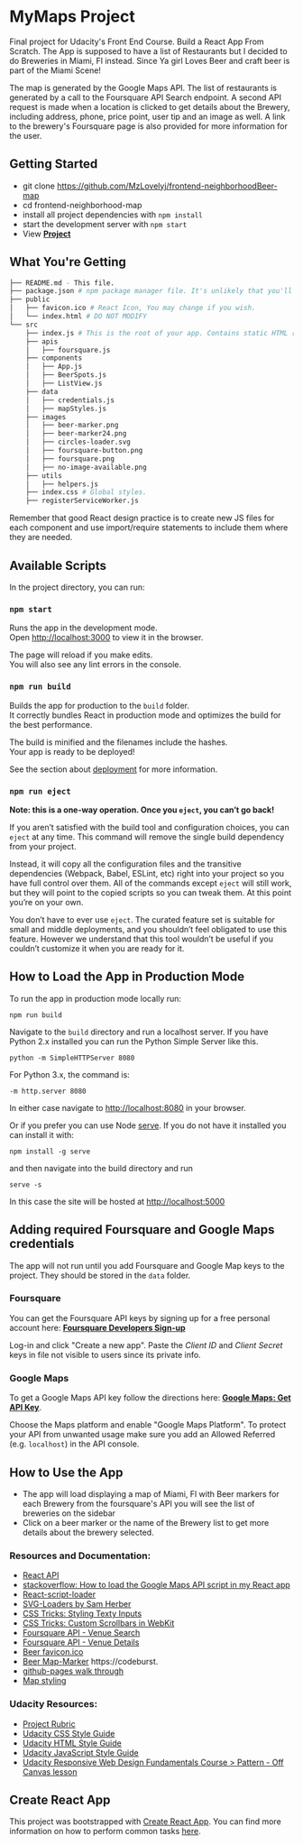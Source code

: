 # MyMaps Project

Final project for Udacity's Front End Course. Build a React App From Scratch. The App is supposed to have a list of Restaurants but I decided to do Breweries in Miami, Fl instead. Since Ya girl Loves Beer and craft beer is part of the Miami Scene!

The map is generated by the Google Maps API. The list of restaurants is generated by a call to the Foursquare API Search endpoint. A second API request is made when a location is clicked to get details about the Brewery, including address, phone, price point, user tip and an image as well. A link to the brewery's Foursquare page is also provided for more information for the user.

## Getting Started

* git clone https://github.com/MzLovelyj/frontend-neighborhoodBeer-map
* cd frontend-neighborhood-map
* install all project dependencies with `npm install`
* start the development server with `npm start`
* View **[Project](https://mzlovelyj.github.io/frontend-neighborhoodBeer-map/)**

## What You're Getting

```bash
├── README.md - This file.
├── package.json # npm package manager file. It's unlikely that you'll need to modify this.
├── public
│   ├── favicon.ico # React Icon, You may change if you wish.
│   └── index.html # DO NOT MODIFY
└── src
    ├── index.js # This is the root of your app. Contains static HTML right now.
    ├── apis
    │   ├── foursquare.js
    ├── components
    │   ├── App.js  
    │   ├── BeerSpots.js
    │   ├── ListView.js
    ├── data
    │   ├── credentials.js
    │   ├── mapStyles.js
    ├── images
    │   ├── beer-marker.png
    │   ├── beer-marker24.png
    │   ├── circles-loader.svg
    │   ├── foursquare-button.png
    │   ├── foursquare.png
    │   ├── no-image-available.png
    ├── utils
    │   ├── helpers.js
    ├── index.css # Global styles.
    ├── registerServiceWorker.js
```

Remember that good React design practice is to create new JS files for each component and use import/require statements to include them where they are needed.

## Available Scripts

In the project directory, you can run:

### `npm start`

Runs the app in the development mode.<br>
Open [http://localhost:3000](http://localhost:3000) to view it in the browser.

The page will reload if you make edits.<br>
You will also see any lint errors in the console.

### `npm run build`

Builds the app for production to the `build` folder.<br>
It correctly bundles React in production mode and optimizes the build for the best performance.

The build is minified and the filenames include the hashes.<br>
Your app is ready to be deployed!

See the section about [deployment](https://facebook.github.io/create-react-app/docs/deployment) for more information.

### `npm run eject`

**Note: this is a one-way operation. Once you `eject`, you can’t go back!**

If you aren’t satisfied with the build tool and configuration choices, you can `eject` at any time. This command will remove the single build dependency from your project.

Instead, it will copy all the configuration files and the transitive dependencies (Webpack, Babel, ESLint, etc) right into your project so you have full control over them. All of the commands except `eject` will still work, but they will point to the copied scripts so you can tweak them. At this point you’re on your own.

You don’t have to ever use `eject`. The curated feature set is suitable for small and middle deployments, and you shouldn’t feel obligated to use this feature. However we understand that this tool wouldn’t be useful if you couldn’t customize it when you are ready for it.

## How to Load the App in Production Mode

To run the app in production mode locally run:

```
npm run build
```

Navigate to the `build` directory and run a localhost server. If you have Python 2.x installed you can run the Python Simple Server like this.

```
python -m SimpleHTTPServer 8080
```

For Python 3.x, the command is:

```
-m http.server 8080
```

In either case navigate to [http://localhost:8080](http://localhost:8080) in your browser.

Or if you prefer you can use Node [serve](https://github.com/zeit/serve). If you do not have it installed you can install it with:

```
npm install -g serve
```

and then navigate into the build directory and run

```
serve -s
```

In this case the site will be hosted at [http://localhost:5000](http://localhost:5000)

## Adding required Foursquare and Google Maps credentials

The app will not run until you add Foursquare and Google Map keys to the project. They should be stored in the `data` folder.

### Foursquare

You can get the Foursquare API keys by signing up for a free personal account here:  **[Foursquare Developers Sign-up](https://foursquare.com/developers/signup)**

Log-in and click "Create a new app".  Paste the *Client ID* and *Client Secret* keys in file not visible to users since its private info.

### Google Maps

To get a Google Maps API key follow the directions here:  **[Google Maps:
Get API Key](https://developers.google.com/maps/documentation/javascript/get-api-key)**.

Choose the Maps platform and enable "Google Maps Platform". To protect your API from unwanted usage make sure you add an Allowed Referred (e.g. `localhost`) in the API console.

## How to Use the App

- The app will load displaying a map of Miami, Fl with Beer markers for each Brewery from the foursquare's API you will see the list of breweries on the sidebar
- Click on a beer marker or the name of the Brewery list to get more details about the brewery selected. 

### Resources and Documentation:

- [React API](https://facebook.github.io/react/docs/react-api.html)
- [stackoverflow: How to load the Google Maps API script in my React app](https://stackoverflow.com/questions/41709765/how-to-load-the-google-maps-api-script-in-my-react-app-only-when-it-is-require)
- [React-script-loader](https://www.npmjs.com/package/react-async-script-loader)
- [SVG-Loaders by Sam Herber](https://github.com/SamHerbert/SVG-Loaders)
- [CSS Tricks: Styling Texty Inputs](https://css-tricks.com/styling-texty-inputs-only/)
- [CSS Tricks: Custom Scrollbars in WebKit](https://css-tricks.com/custom-scrollbars-in-webkit/)
- [Foursquare API - Venue Search](https://developer.foursquare.com/docs/api/venues/search)
- [Foursquare API - Venue Details](https://developer.foursquare.com/docs/api/venues/details)
- [Beer favicon.ico](https://www.freefavicon.com/freefavicons/food/iconinfo/beer-152-270546.html)
- [Beer Map-Marker](https://www.iconfinder.com/icons/1463945/bar_beer_drink_location_map_pin_icon)
https://codeburst.
- [github-pages walk through](https://codeburst.io/deploy-react-to-github-pages-to-create-an-amazing-website-42d8b09cd4d)
- [Map styling](http://www.mapstylr.com/map-style-editor/)

### Udacity Resources:

- [Project Rubric](https://review.udacity.com/#!/rubrics/1351/view)
- [Udacity CSS Style Guide](http://udacity.github.io/frontend-nanodegree-styleguide/css.html)
- [Udacity HTML Style Guide](http://udacity.github.io/frontend-nanodegree-styleguide/index.html)
- [Udacity JavaScript Style Guide](http://udacity.github.io/frontend-nanodegree-styleguide/javascript.html)
- [Udacity Responsive Web Design Fundamentals Course > Pattern - Off Canvas lesson](https://classroom.udacity.com/courses/ud893/lessons/3561069759/concepts/35307193050923)

## Create React App

This project was bootstrapped with [Create React App](https://github.com/facebookincubator/create-react-app). You can find more information on how to perform common tasks [here](https://github.com/facebookincubator/create-react-app/blob/master/packages/react-scripts/template/README.md).